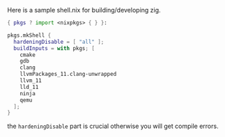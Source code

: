Here is a sample shell.nix for building/developing zig.
```nix
{ pkgs ? import <nixpkgs> { } }:

pkgs.mkShell {
  hardeningDisable = [ "all" ];
  buildInputs = with pkgs; [
    cmake
    gdb
    clang
    llvmPackages_11.clang-unwrapped
    llvm_11
    lld_11
    ninja
    qemu
  ];
}
```
the `hardeningDisable` part is crucial otherwise you will get compile errors.